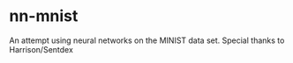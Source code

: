 # nn-mnist
An attempt using neural networks on the MINIST data set. 
Special thanks to Harrison/Sentdex 
